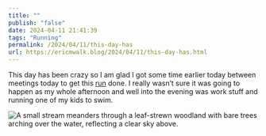 ```yaml
---
title: ""
publish: "false"
date: 2024-04-11 21:41:39
tags: "Running"
permalink: /2024/04/11/this-day-has
url: https://ericmwalk.blog/2024/04/11/this-day-has.html
---
```


This day has been crazy so I am glad I got some time earlier today between meetings today to get this [run](https://strava.com/activities/11150319507) done. I really wasn’t sure it was going to happen as my whole afternoon and well into the evening was work stuff and running one of my kids to swim.

![A small stream meanders through a leaf-strewn woodland with bare trees arching over the water, reflecting a clear sky above.](https://ericmwalk.blog/uploads/2024/img-8574.jpeg)
